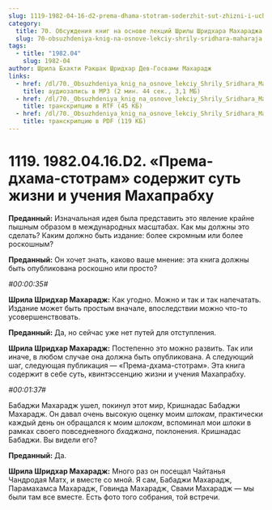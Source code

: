 ```yaml
---
slug: 1119-1982-04-16-d2-prema-dhama-stotram-soderzhit-sut-zhizni-i-ucheniya-mahaprabhu
category:
  title: 70. Обсуждения книг на основе лекций Шрилы Шридхара Махараджа
  slug: 70-obsuzhdeniya-knig-na-osnove-lekciy-shrily-sridhara-maharaja
tags:
  - title: "1982.04"
    slug: 1982-04
author: Шрила Бхакти Ракшак Шридхар Дев-Госвами Махарадж
links:
  - href: /dl/70._Obsuzhdeniya_knig_na_osnove_lekciy_Shrily_Sridhara_Maharaja/1119_1982.04.16.D2_SridharMj_Prema-dhama-stotram_soderzhit_sut_zhizni_i_uchenija_Mahaprabhu.mp3
    title: аудиозапись в MP3 (2 мин. 44 сек., 3,1 МБ)
  - href: /dl/70._Obsuzhdeniya_knig_na_osnove_lekciy_Shrily_Sridhara_Maharaja/1119_1982.04.16.D2_SridharMj_Prema-dhama-stotram_soderzhit_sut_zhizni_i_uchenija_Mahaprabhu.rtf
    title: транскрипцию в RTF (45 КБ)
  - href: /dl/70._Obsuzhdeniya_knig_na_osnove_lekciy_Shrily_Sridhara_Maharaja/1119_1982.04.16.D2_SridharMj_Prema-dhama-stotram_soderzhit_sut_zhizni_i_uchenija_Mahaprabhu.pdf
    title: транскрипцию в PDF (119 КБ)
---
```


# 1119. 1982.04.16.D2. «Према-дхама-стотрам» содержит суть жизни и учения Махапрабху

**Преданный:** Изначальная идея была представить это явление крайне пышным образом в международных масштабах. Как мы должны это сделать? Каким должно быть издание: более скромным или более роскошным?

**Преданный:** Он хочет знать, каково ваше мнение: эта книга должны быть опубликована роскошно или просто?

*#00:00:35#*

**Шрила Шридхар Махарадж:** Как угодно. Можно и так и так напечатать. Издание может быть простым вначале, впоследствии можно что-то усовершенствовать.

**Преданный:** Да, но сейчас уже нет путей для отступления.

**Шрила Шридхар Махарадж:** Постепенно это можно развить. Так или иначе, в любом случае она должна быть опубликована. А следующий шаг, следующая публикация — «Према-дхама-стотрам». Эта книга содержит в себе суть, квинтэссенцию жизни и учения Махапрабху.

*#00:01:37#*

Бабаджи Махарадж ушел, покинул этот мир, Кришнадас Бабаджи Махарадж. Он давал очень высокую оценку моим *шлокам*, практически каждый день он обращался к моим *шлокам*, вспоминал мои *шлоки* в рамках своего повседневного *бхаджана*, поклонения. Кришнадас Бабаджи. Вы видели его?

**Преданный:** Да.

**Шрила Шридхар Махарадж:** Много раз он посещал Чайтанья Чандродая Матх, и вместе со мной. Я сам, Бабаджи Махарадж, Парамахамса Махарадж, Говинда Махарадж, Свами Махарадж — мы были там все вместе. Есть фото того собрания, той встречи.

